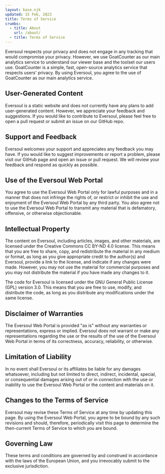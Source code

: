 ```yaml
---
layout: base.njk
updated: 15 Feb, 2023
title: Terms of Service
crumbs:
  - title: About
    url: /about/
  - title: Terms of Service
---
```


Eversoul respects your privacy and does not engage in any tracking that would compromise your privacy. However, we use GoatCounter as our main analytics service to understand our viewer base and the toolset our users use. GoatCounter is a simple, fast, open-source analytics service that respects users' privacy. By using Eversoul, you agree to the use of GoatCounter as our main analytics service.

## User-Generated Content

Eversoul is a static website and does not currently have any plans to add user-generated content. However, we appreciate your feedback and suggestions. If you would like to contribute to Eversoul, please feel free to open a pull request or submit an issue on our GitHub repo.

## Support and Feedback

Eversoul welcomes your support and appreciates any feedback you may have. If you would like to suggest improvements or report a problem, please visit our GitHub page and open an issue or pull request. We will review your feedback and respond as quickly as possible.

## Use of the Eversoul Web Portal

You agree to use the Eversoul Web Portal only for lawful purposes and in a manner that does not infringe the rights of, or restrict or inhibit the use and enjoyment of the Eversoul Web Portal by any third party. You also agree not to use the Eversoul Web Portal to transmit any material that is defamatory, offensive, or otherwise objectionable.

## Intellectual Property

The content on Eversoul, including articles, images, and other materials, are licensed under the Creative Commons CC BY-ND 4.0 license. This means that you are free to share, copy, and redistribute the material in any medium or format, as long as you give appropriate credit to the author(s) and Eversoul, provide a link to the license, and indicate if any changes were made. However, you may not use the material for commercial purposes and you may not distribute the material if you have made any changes to it.

The code for Eversoul is licensed under the GNU General Public License (GPL) version 3.0. This means that you are free to use, modify, and distribute the code, as long as you distribute any modifications under the same license.

## Disclaimer of Warranties

The Eversoul Web Portal is provided "as is" without any warranties or representations, express or implied. Eversoul does not warrant or make any representations regarding the use or the results of the use of the Eversoul Web Portal in terms of its correctness, accuracy, reliability, or otherwise.

## Limitation of Liability

In no event shall Eversoul or its affiliates be liable for any damages whatsoever, including but not limited to direct, indirect, incidental, special, or consequential damages arising out of or in connection with the use or inability to use the Eversoul Web Portal or the content and materials on it.

## Changes to the Terms of Service

Eversoul may revise these Terms of Service at any time by updating this page. By using the Eversoul Web Portal, you agree to be bound by any such revisions and should, therefore, periodically visit this page to determine the then-current Terms of Service to which you are bound.

## Governing Law

These terms and conditions are governed by and construed in accordance with the laws of the European Union, and you irrevocably submit to the exclusive jurisdiction.
